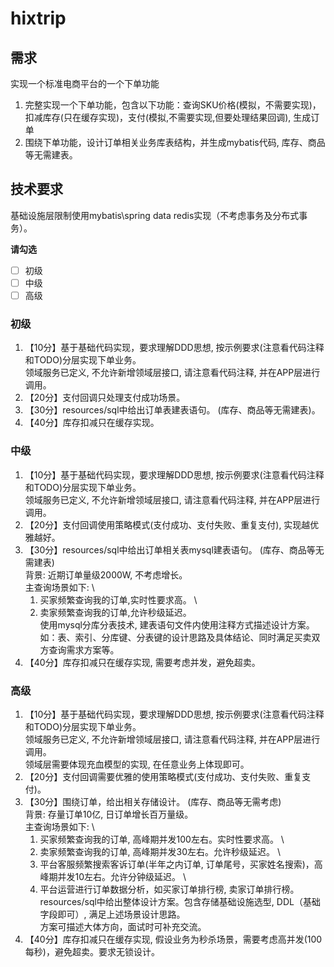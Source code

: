 # hixtrip

## 需求

实现一个标准电商平台的一个下单功能

1. 完整实现一个下单功能，包含以下功能：查询SKU价格(模拟，不需要实现)，扣减库存(只在缓存实现)，支付(模拟,不需要实现,但要处理结果回调), 生成订单
2. 围绕下单功能，设计订单相关业务库表结构，并生成mybatis代码, 库存、商品等无需建表。

## 技术要求
基础设施层限制使用mybatis\spring data redis实现（不考虑事务及分布式事务）。

**请勾选**
- [ ] 初级
- [ ] 中级
- [ ] 高级

### 初级
1. 【10分】基于基础代码实现，要求理解DDD思想, 按示例要求(注意看代码注释和TODO)分层实现下单业务。 \
   领域服务已定义, 不允许新增领域层接口, 请注意看代码注释, 并在APP层进行调用。
2. 【20分】支付回调只处理支付成功场景。
3. 【30分】resources/sql中给出订单表建表语句。 (库存、商品等无需建表)。
4. 【40分】库存扣减只在缓存实现。

### 中级
1. 【10分】基于基础代码实现，要求理解DDD思想, 按示例要求(注意看代码注释和TODO)分层实现下单业务。 \
   领域服务已定义, 不允许新增领域层接口, 请注意看代码注释, 并在APP层进行调用。
2. 【20分】支付回调使用策略模式(支付成功、支付失败、重复支付), 实现越优雅越好。
3. 【30分】resources/sql中给出订单相关表mysql建表语句。 (库存、商品等无需建表) \
   背景: 近期订单量级2000W, 不考虑增长。 \
   主查询场景如下:  \
   1. 买家频繁查询我的订单,实时性要求高。 \
   2. 卖家频繁查询我的订单,允许秒级延迟。\
   使用mysql分库分表技术, 建表语句文件内使用注释方式描述设计方案。 \
   如：表、索引、分库键、分表键的设计思路及具体结论、同时满足买卖双方查询需求方案等。
4. 【40分】库存扣减只在缓存实现, 需要考虑并发，避免超卖。

### 高级
1. 【10分】基于基础代码实现，要求理解DDD思想, 按示例要求(注意看代码注释和TODO)分层实现下单业务。 \
   领域服务已定义, 不允许新增领域层接口, 请注意看代码注释, 并在APP层进行调用。 \
   领域层需要体现充血模型的实现, 在任意业务上体现即可。
2. 【20分】支付回调需要优雅的使用策略模式(支付成功、支付失败、重复支付)。
3. 【30分】围绕订单，给出相关存储设计。 (库存、商品等无需考虑) \
   背景: 存量订单10亿, 日订单增长百万量级。 \
   主查询场景如下:  \
   1. 买家频繁查询我的订单, 高峰期并发100左右。实时性要求高。 \
   2. 卖家频繁查询我的订单, 高峰期并发30左右。允许秒级延迟。 \
   3. 平台客服频繁搜索客诉订单(半年之内订单, 订单尾号，买家姓名搜索)，高峰期并发10左右。允许分钟级延迟。 \
   4. 平台运营进行订单数据分析，如买家订单排行榜, 卖家订单排行榜。 \
   resources/sql中给出整体设计方案。包含存储基础设施选型, DDL（基础字段即可）, 满足上述场景设计思路。 \
   方案可描述大体方向，面试时可补充交流。
4. 【40分】库存扣减只在缓存实现, 假设业务为秒杀场景，需要考虑高并发(100每秒)，避免超卖。要求无锁设计。